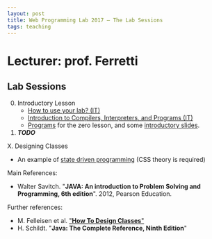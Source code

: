 ```yaml
---
layout: post
title: Web Programming Lab 2017 – The Lab Sessions
tags: teaching
---
```


# Lecturer: prof. Ferretti
## Lab Sessions

0. Introductory Lesson
   * [How to use your lab? (IT)](https://github.com/jackbergus/LPI07/raw/master/Lesson00/LabRuleBook.pdf)
   * [Introduction to Compilers, Interpreters, and Programs (IT)](https://github.com/jackbergus/LPI07/raw/master/Lesson00/00Compilers.pdf)
   * [Programs](https://github.com/jackbergus/LPI07/tree/master/Lession00) for the zero lesson, and some [introductory slides](https://github.com/jackbergus/LPI07/raw/master/Lesson00/ex00.pdf).
1. ***TODO***
   
X. Designing Classes
   * An example of [state driven programming](https://github.com/jackbergus/LucenePdfIndexer) (CSS theory is required)

Main References:
* Walter Savitch. "**JAVA: An introduction to Problem Solving and Programming, 6th edition**". 2012, Pearson Education.

Further references:
* M. Felleisen et al. ["**How To Design Classes**"](http://www.ccs.neu.edu/home/matthias/HtDC/htdc.pdf)
* H. Schildt. "**Java: The Complete Reference, Ninth Edition**" 

